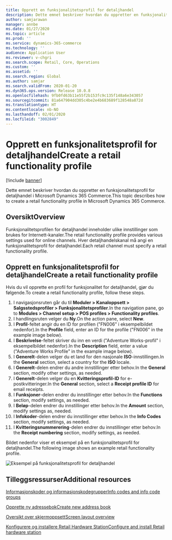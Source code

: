 ```yaml
---
title: Opprett en funksjonalitetsprofil for detaljhandel
description: Dette emnet beskriver hvordan du oppretter en funksjonalitetsprofil for detaljhandel i Microsoft Dynamics 365 Commerce.
author: samjarawan
manager: annbe
ms.date: 01/27/2020
ms.topic: article
ms.prod: ''
ms.service: dynamics-365-commerce
ms.technology: ''
audience: Application User
ms.reviewer: v-chgri
ms.search.scope: Retail, Core, Operations
ms.custom: ''
ms.assetid: ''
ms.search.region: Global
ms.author: samjar
ms.search.validFrom: 2020-01-20
ms.dyn365.ops.version: Release 10.0.8
ms.openlocfilehash: 9fb0fd63b11e55f2b153fc9c135f148a6e343057
ms.sourcegitcommit: 81a647904dd305c4be2e4b683689f128548a872d
ms.translationtype: HT
ms.contentlocale: nb-NO
ms.lasthandoff: 02/01/2020
ms.locfileid: "3002849"
---
```

# <a name="create-a-retail-functionality-profile"></a><span data-ttu-id="88993-103">Opprett en funksjonalitetsprofil for detaljhandel</span><span class="sxs-lookup"><span data-stu-id="88993-103">Create a retail functionality profile</span></span>


[!include [banner](includes/banner.md)]

<span data-ttu-id="88993-104">Dette emnet beskriver hvordan du oppretter en funksjonalitetsprofil for detaljhandel i Microsoft Dynamics 365 Commerce.</span><span class="sxs-lookup"><span data-stu-id="88993-104">This topic describes how to create a retail functionality profile in Microsoft Dynamics 365 Commerce.</span></span>

## <a name="overview"></a><span data-ttu-id="88993-105">Oversikt</span><span class="sxs-lookup"><span data-stu-id="88993-105">Overview</span></span>

<span data-ttu-id="88993-106">Funksjonalitetsprofilen for detaljhandel inneholder ulike innstillinger som brukes for Internett-kanaler.</span><span class="sxs-lookup"><span data-stu-id="88993-106">The retail functionality profile provides various settings used for online channels.</span></span> <span data-ttu-id="88993-107">Hver detaljhandelskanal må angi en funksjonalitetsprofil for detaljhandel.</span><span class="sxs-lookup"><span data-stu-id="88993-107">Each retail channel must specify a retail functionality profile.</span></span>

## <a name="create-a-retail-functionality-profile"></a><span data-ttu-id="88993-108">Opprett en funksjonalitetsprofil for detaljhandel</span><span class="sxs-lookup"><span data-stu-id="88993-108">Create a retail functionality profile</span></span>

<span data-ttu-id="88993-109">Hvis du vil opprette en profil for funksjonalitet for detaljhandel, gjør du følgende.</span><span class="sxs-lookup"><span data-stu-id="88993-109">To create a retail functionality profile, follow these steps.</span></span>

1. <span data-ttu-id="88993-110">I navigasjonsruten går du til **Moduler \> Kanaloppsett \> Salgsstedsprofiler \> Funksjonalitetsprofiler**.</span><span class="sxs-lookup"><span data-stu-id="88993-110">In the navigation pane, go to **Modules \> Channel setup \> POS profiles \> Functionality profiles**.</span></span>
1. <span data-ttu-id="88993-111">I handlingsruten velger du **Ny**.</span><span class="sxs-lookup"><span data-stu-id="88993-111">On the action pane, select **New**.</span></span>
1. <span data-ttu-id="88993-112">I **Profil**-feltet angir du en ID for profilen ("FN006" i eksempelbildet nedenfor).</span><span class="sxs-lookup"><span data-stu-id="88993-112">In the **Profile** field, enter an ID for the profile ("FN006" in the example image below).</span></span>
1. <span data-ttu-id="88993-113">I **Beskrivelse**-feltet skriver du inn en verdi ("Adventure Works-profil" i eksempelbildet nedenfor).</span><span class="sxs-lookup"><span data-stu-id="88993-113">In the **Description** field, enter a value ("Adventure Works Profile" in the example image below).</span></span>
1. <span data-ttu-id="88993-114">I **Generelt**-delen velger du et land for den nasjonale **ISO**-innstillingen.</span><span class="sxs-lookup"><span data-stu-id="88993-114">In the **General** section, select a country for the **ISO** locale.</span></span>
1. <span data-ttu-id="88993-115">I **Generelt**-delen endrer du andre innstillinger etter behov.</span><span class="sxs-lookup"><span data-stu-id="88993-115">In the **General** section, modify other settings, as needed.</span></span>
1. <span data-ttu-id="88993-116">I **Generelt**-delen velger du en **Kvitteringsprofil-ID** for e-postkvitteringer.</span><span class="sxs-lookup"><span data-stu-id="88993-116">In the **General** section, select a **Receipt profile ID** for email receipts.</span></span>
1. <span data-ttu-id="88993-117">I **Funksjoner**-delen endrer du innstillinger etter behov.</span><span class="sxs-lookup"><span data-stu-id="88993-117">In the **Functions** section, modify settings, as needed.</span></span>
1. <span data-ttu-id="88993-118">I **Beløp**-delen endrer du innstillinger etter behov.</span><span class="sxs-lookup"><span data-stu-id="88993-118">In the **Amount** section, modify settings as, needed.</span></span>
1. <span data-ttu-id="88993-119">I **Infokoder**-delen endrer du innstillinger etter behov.</span><span class="sxs-lookup"><span data-stu-id="88993-119">In the **Info Codes** section, modify settings, as needed.</span></span>
1. <span data-ttu-id="88993-120">I **Kvitteringsnummerering**-delen endrer du innstillinger etter behov.</span><span class="sxs-lookup"><span data-stu-id="88993-120">In the **Receipt numbering** section, modify settings, as needed.</span></span> 
  
<span data-ttu-id="88993-121">Bildet nedenfor viser et eksempel på en funksjonalitetsprofil for detaljhandel.</span><span class="sxs-lookup"><span data-stu-id="88993-121">The following image shows an example retail functionality profile.</span></span>
  
![Eksempel på funksjonalitetsprofil for detaljhandel](media/retail-functionality-profile.png)

## <a name="additional-resources"></a><span data-ttu-id="88993-123">Tilleggsressurser</span><span class="sxs-lookup"><span data-stu-id="88993-123">Additional resources</span></span>

[<span data-ttu-id="88993-124">Informasjonskoder og informasjonskodegrupper</span><span class="sxs-lookup"><span data-stu-id="88993-124">Info codes and info code groups</span></span>](info-codes-retail.md)           

[<span data-ttu-id="88993-125">Opprette ny adressebok</span><span class="sxs-lookup"><span data-stu-id="88993-125">Create new address book</span></span>](new-address-book.md) 

[<span data-ttu-id="88993-126">Oversikt over skjermoppsett</span><span class="sxs-lookup"><span data-stu-id="88993-126">Screen layout overview</span></span>](pos-screen-layouts.md)       

[<span data-ttu-id="88993-127">Konfigurere og installere Retail Hardware Station</span><span class="sxs-lookup"><span data-stu-id="88993-127">Configure and install Retail hardware station</span></span>](retail-hardware-station-configuration-installation.md) 
